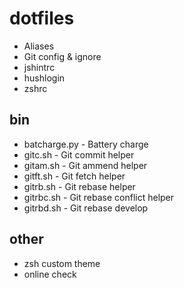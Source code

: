 # dotfiles

* Aliases
* Git config & ignore
* jshintrc
* hushlogin
* zshrc

## bin

* batcharge.py - Battery charge
* gitc.sh - Git commit helper
* gitam.sh - Git ammend helper
* gitft.sh - Git fetch helper
* gitrb.sh - Git rebase helper
* gitrbc.sh - Git rebase conflict helper
* gitrbd.sh - Git rebase develop

## other

* zsh custom theme
* online check


